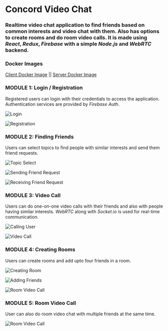 # Concord Video Chat

### Realtime video chat application to find friends based on common interests and video chat with them. Also has options to create rooms and do room video calls. It is made using _React_, _Redux_, _Firebase_ with a simple _Node.js_ and _WebRTC_ backend.

### Docker Images
[Client Docker Image](https://hub.docker.com/r/sharmasanskar/concord_client) || [Server Docker Image](https://hub.docker.com/r/sharmasanskar/concord_server)

### MODULE 1: Login / Registration
Registered users can login with their credentials to access the application. Authentication services are provided by _Firebase Auth_.

![Login](https://user-images.githubusercontent.com/66771507/172055933-f8278fa5-ca89-47ed-bb2c-2fa06c589720.png)

![Registration](https://user-images.githubusercontent.com/66771507/172055946-35c64eda-ed36-42fc-a1cf-26fd0a63b062.png)


### MODULE 2: Finding Friends
Users can select topics to find people with similar interests and send them friend requests.

![Topic Select](https://user-images.githubusercontent.com/66771507/172056061-ad86b286-4795-408e-8377-883c88fb4f90.png)

![Sending Friend Request](https://user-images.githubusercontent.com/66771507/172056078-cc6875f7-d18c-477f-bc93-e2d199aac1f9.png)

![Receiving Friend Request](https://user-images.githubusercontent.com/66771507/172056081-1034e6f9-f638-4471-9dd7-cc86892da9f1.png)


### MODULE 3: Video Call
Users can do one-on-one video calls with their friends and also with people having similar interests. _WebRTC_ along with _Socket.io_ is used for real-time communication.

![Calling User](https://user-images.githubusercontent.com/66771507/172056133-d10cbe2b-0ae3-4fe3-ab96-5aca793cb0c5.png)

![Video Call](https://user-images.githubusercontent.com/66771507/172056127-f66232c9-04ea-4572-ab12-635fa2cb7bcc.png)


### MODULE 4: Creating Rooms
Users can create rooms and add upto four friends in a room.

![Creating Room](https://user-images.githubusercontent.com/66771507/172056160-7ab55c29-bfdc-4e96-90fc-3d556e0a0898.png)

![Adding Friends](https://user-images.githubusercontent.com/66771507/172056169-b6ccd9d9-b9ba-4de7-b495-e73a8b02d13e.png)

![Room Video Call](https://user-images.githubusercontent.com/66771507/172056183-08ec0d53-5416-4359-ab98-77ad3dceaa1c.png)


### MODULE 5: Room Video Call
User can also do room video chat with multiple friends at the same time.

![Room Video Call](https://user-images.githubusercontent.com/66771507/172058222-afde3a6b-d94d-4f3a-9990-f5b8b78d5e5f.png)



